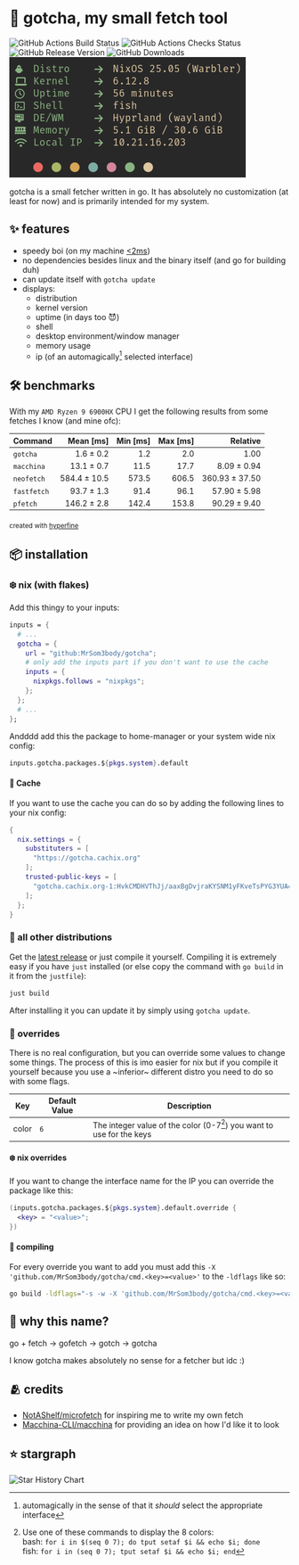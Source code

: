 # 🐹 gotcha, my small fetch tool

![GitHub Actions Build Status](https://img.shields.io/github/actions/workflow/status/MrSom3body/gotcha/build.yml?style=for-the-badge)
![GitHub Actions Checks Status](https://img.shields.io/github/actions/workflow/status/MrSom3body/gotcha/checks.yml?label=checks&style=for-the-badge)
![GitHub Release Version](https://img.shields.io/github/v/release/MrSom3body/gotcha?style=for-the-badge)
![GitHub Downloads](https://img.shields.io/github/downloads/MrSom3body/gotcha/total?style=for-the-badge)
![preview](.github/assets/preview.png)

gotcha is a small fetcher written in go. It has absolutely no customization (at
least for now) and is primarily intended for my system.

## ✨ features

- speedy boi (on my machine [<2ms](#%EF%B8%8F-benchmarks))
- no dependencies besides linux and the binary itself (and go for building duh)
- can update itself with `gotcha update`
- displays:
  - distribution
  - kernel version
  - uptime (in days too 😈)
  - shell
  - desktop environment/window manager
  - memory usage
  - ip (of an automagically[^1] selected interface)

[^1]:
    automagically in the sense of that it _should_ select the appropriate
    interface

## 🛠️ benchmarks

With my `AMD Ryzen 9 6900HX` CPU I get the following results from some fetches I
know (and mine ofc):

| Command     |    Mean [ms] | Min [ms] | Max [ms] |       Relative |
| :---------- | -----------: | -------: | -------: | -------------: |
| `gotcha`    |    1.6 ± 0.2 |      1.2 |      2.0 |           1.00 |
| `macchina`  |   13.1 ± 0.7 |     11.5 |     17.7 |    8.09 ± 0.94 |
| `neofetch`  | 584.4 ± 10.5 |    573.5 |    606.5 | 360.93 ± 37.50 |
| `fastfetch` |   93.7 ± 1.3 |     91.4 |     96.1 |   57.90 ± 5.98 |
| `pfetch`    |  146.2 ± 2.8 |    142.4 |    153.8 |   90.29 ± 9.40 |

<sub>created with [hyperfine](https://github.com/sharkdp/hyperfine)</sub>

## 📦 installation

### ❄️ nix (with flakes)

Add this thingy to your inputs:

```nix
inputs = {
  # ...
  gotcha = {
    url = "github:MrSom3body/gotcha";
    # only add the inputs part if you don't want to use the cache
    inputs = {
      nixpkgs.follows = "nixpkgs";
    };
  };
  # ...
};
```

Andddd add this the package to home-manager or your system wide nix config:

```nix
inputs.gotcha.packages.${pkgs.system}.default
```

#### 🍱 Cache

If you want to use the cache you can do so by adding the following lines to your
nix config:

```nix
{
  nix.settings = {
    substituters = [
      "https://gotcha.cachix.org"
    ];
    trusted-public-keys = [
      "gotcha.cachix.org-1:HvkCMDHVThJj/aaxBgDvjraKYSNM1yFKveTsPYG3YUA="
    ];
  };
}

```

### 🐧 all other distributions

Get the [latest release](https://github.com/MrSom3body/gotcha/releases) or just
compile it yourself. Compiling it is extremely easy if you have `just` installed
(or else copy the command with `go build` in it from the `justfile`):

```bash
just build
```

After installing it you can update it by simply using `gotcha update`.

### 🧰 overrides

There is no real configuration, but you can override some values to change some
things. The process of this is imo easier for nix but if you compile it yourself
because you use a ~inferior~ different distro you need to do so with some flags.

| Key   | Default Value | Description                                                           |
| ----- | ------------- | --------------------------------------------------------------------- |
| color | `6`           | The integer value of the color (0-7[^2]) you want to use for the keys |

[^2]:
    Use one of these commands to display the 8 colors:  
    bash: `for i in $(seq 0 7); do tput setaf $i && echo $i; done`  
    fish: `for i in (seq 0 7); tput setaf $i && echo $i; end`

#### ❄️ nix overrides

If you want to change the interface name for the IP you can override the package
like this:

```nix
(inputs.gotcha.packages.${pkgs.system}.default.override {
  <key> = "<value>";
})
```

#### 🔨 compiling

For every override you want to add you must add this
`-X 'github.com/MrSom3body/gotcha/cmd.<key>=<value>'` to the `-ldflags` like so:

```bash
go build -ldflags="-s -w -X 'github.com/MrSom3body/gotcha/cmd.<key>=<value>'"
```

## 🤔 why this name?

go + fetch → gofetch → gotch → gotcha

I know gotcha makes absolutely no sense for a fetcher but idc :)

## 🫂 credits

- [NotAShelf/microfetch](https://github.com/NotAShelf/microfetch) for inspiring
  me to write my own fetch
- [Macchina-CLI/macchina](https://github.com/Macchina-CLI/macchina) for
  providing an idea on how I'd like it to look

## ⭐ stargraph

<picture>
  <source media="(prefers-color-scheme: dark)"
    srcset="https://api.star-history.com/svg?repos=MrSom3body/gotcha&type=Date&theme=dark"/>
  <source media="(prefers-color-scheme: light)"
    srcset="https://api.star-history.com/svg?repos=MrSom3body/gotcha&type=Date"/>
  <img alt="Star History Chart"
    src="https://api.star-history.com/svg?repos=MrSom3body/gotcha&type=Date"/>
</picture>
